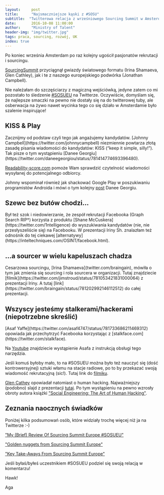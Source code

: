 ```yaml
---
layout:     post
title:      "Najsmaczniejsze kąski z #SOSU"
subtitle:  "Twitterowa relacja z wrześniowego Sourcing Summit w Amsterdamie (2016) "
date:       2016-10-08 11:00:00 
author:     "Ministry of Talent"
header-img: "img/twitter.jpg"
tags: praca, sourcing, rozwój, UK
index: true
---
```


Po koniec września Amsterdam po raz kolejny ugościł pasjonatów rekrutacji i sourcingu. 

[SourcingSummit](http://sosueurope.com/) przyciągnął gwiazdy światowego formatu (Irina Shamaeva, Glen Cathley), jak i te z naszego europejskiego podwórka (Jonathan Campbell). 

Nie należałam do szczęściarzy z magiczną wejściówką, jedyne zatem co mi pozostało to śledzenie [#SOSUEU](https://twitter.com/search?q=%23sosueu&src=tyah) na Twitterze. 
Oczywiście, domyślam się, że najlepsze smaczki na pewno nie dostały się na do twitterowej tuby, ale osberwacja na żywo nawet wycinka tego co się działo w Amsterdamie było szalenie inspirujące!

<h2 class="section-heading">KISS & Play</h2>
Zacznijmy od podstaw czyli tego jak angażujemy kandydatów. [Johnny Campbell](https://twitter.com/johnnycampbell) niezmiennie powtarza złotą zasadę pisania wiadomości do kandydatów: KISS (“keep it simple, silly!”).
Tak pisze o tym wystąpieniu [Danee Georgiu](https://twitter.com/daneegeorgiou/status/781414774693396480).

[Readability-score.com](https://readability-score.com/) pomoże Wam sprawdzić czytelność wiadomości wysyłanej do potencjalnego odbiorcy. 

Johnny wspominał również jak shackować Google Play w poszukiwaniu programistów Androida i mówi o tym kolejny [post](https://twitter.com/daneegeorgiou/status/781416351701303296) Danee Georgiu.

<h2 class="section-heading">Szewc bez butów chodzi...</h2>
Był też szok i niedowierzanie, że zespół rekrutacji Facebooka (Graph Search RIP†) korzysta z produktu [Shane McCuskera](https://twitter.com/1ntelligence) do wyszukiwania kandydatów (nie, nie przesłyszeliście się) na Facebooku. 
W prezentacji Iriny Sh. znalazłam też odnośnik do tej ciekawej [alternatywy](https://inteltechniques.com/OSINT/facebook.html). 

<h2 class="section-heading">...a sourcer w wielu kapeluszach chadza</h2>
Cesarzowa sourcingu, [Irina Shamaeva](twitter.com/braingain), mówiła o tym jak zmienia się sourcing i rola sourcera w organizacji.
Tutaj znajdziecie [filmik](https://twitter.com/jimstroud/status/781053421831000064) z prezentacji Iriny. A tutaj [link](https://twitter.com/braingain/status/781202992146112512) do całej prezentacji.

<h2 class="section-heading">Wszyscy jesteśmy stalkerami/hackerami (niepotrzebne skreślić)</h2>
[Asaf Yaffe](https://twitter.com/asaf4747/status/781733686211469312) opowiada jak przechytrzyć Facebooka korzystając z [stalkface.com](https://twitter.com/stalkface).

Na [Youtube](https://www.youtube.com/watch?v=TIWp8SoSKQM&feature=youtu.be) znajdziecie wystąpienie Asafa z instrukcją obsługi tego narzędzia.  

Jeśli komuś byłoby mało, to na #SOSUEU można było też nauczyć się (dość kontrowersyjnej) sztuki włamu na stacje radiowe, po to by przekazać swoją wiadomość rekrutacyjną (sic!). Tutaj link do [filmiku](https://twitter.com/jimstroud/status/781098450721071104).


[Glen Cathey](https://twitter.com/GlenCathey) opowiadał natomiast o human hacking. Najważniejszy (podobno) slajd z prezentacji [tutaj](https://twitter.com/basw/status/781046790284017665). Po tym wystąpieniu na pewno wzrosły obroty autora książki ["Social Engineering: The Art of Human Hacking"](https://www.amazon.co.uk/Social-Engineering-Art-Human-Hacking/dp/0470639539).

<h2 class="section-heading">Zeznania naocznych świadków</h2>

Poniżej kilka podsumowań osób, które widziały trochę więcej niż ja na Twitterze :-)

["My (Brief) Review Of Sourcing Summit Europe #SOSUEU"](http://billymcdiarmid.com/2016/10/my-brief-review-of-sourcing-summit-europe-sosueu/?utm_content=buffer7fd9a&utm_medium=social&utm_source=twitter.com&utm_campaign=buffer)

["Golden nuggets from Sourcing Summit Europe"](https://www.linkedin.com/pulse/golden-nuggets-from-sourcing-summit-europe-ren%C3%A9-bolier)

["Key Take-Aways From Sourcing Summit Europe"](http://www.hellotalent.com/blog/key-take-aways-sourcing-summit-europe/)


Jeśli byłaś/byłeś uczestnikiem #SOSUEU podziel się swoją relacją w komentarzu! 

Hawk!

Aga
